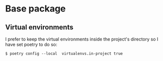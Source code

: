 # Base package

## Virtual environments

I prefer to keep the virtual environments inside the project's directory so I
have set poetry to do so:

```
$ poetry config --local  virtualenvs.in-project true
```
